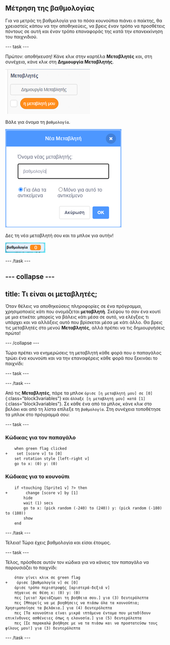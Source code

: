 ## Μέτρηση της βαθμολογίας

Για να μετράς τη βαθμολογία για το πόσα κουνούπια πιάνει ο παίκτης, θα χρειαστείς κάπου να την αποθηκεύεις, να βρεις έναν τρόπο να προσθέτεις πόντους σε αυτή και έναν τρόπο επαναφοράς της κατά την επανεκκίνηση του παιχνιδιού.

--- task ---

Πρώτον: αποθήκευση! Κάνε κλικ στην καρτέλα **Μεταβλητές** και, στη συνέχεια, κάνε κλικ στη **Δημιουργία Μεταβλητής**.

![](images/catch5.png)

Βάλε για όνομα τη `βαθμολογία`.

![](images/catch6.png)

Δες τη νέα μεταβλητή σου και τα μπλοκ για αυτήν!

![Η μεταβλητή βαθμολογία εμφανίζεται στη σκηνή](images/scoreVariableStage.png)

--- /task ---

--- collapse ---
---
title: Τι είναι οι μεταβλητές;
---

Όταν θέλεις να αποθηκεύσεις πληροφορίες σε ένα πρόγραμμα, χρησιμοποιείς κάτι που ονομάζεται **μεταβλητή**. Σκέψου το σαν ένα κουτί με μια ετικέτα: μπορείς να βάλεις κάτι μέσα σε αυτό, να ελέγξεις τι υπάρχει και να αλλάξεις αυτό που βρίσκεται μέσα με κάτι άλλο. Θα βρεις τις μεταβλητές στο μενού **Μεταβλητές**, αλλά πρέπει να τις δημιουργήσεις πρώτα!

--- /collapse ---

Τώρα πρέπει να ενημερώσεις τη μεταβλητή κάθε φορά που ο παπαγάλος τρώει ένα κουνούπι και να την επαναφέρεις κάθε φορά που ξεκινάει το παιχνίδι:

--- task ---

--- /task ---

Από τις **Μεταβλητές**, πάρε τα μπλοκ `όρισε [η μεταβλητή μου] σε [0]`{:class="block3variables"} και `άλλαξε [η μεταβλητή μου] κατά [1]`{:class="block3variables"}. Σε κάθε ένα από τα μπλοκ, κάνε κλικ στο βελάκι και από τη λίστα επίλεξε τη `βαθμολογία`. Στη συνέχεια τοποθέτησε τα μπλοκ στο πρόγραμμά σου:

--- task ---

### Κώδικας για τον παπαγάλο

```blocks3
    when green flag clicked
+    set [score v] to [0]
    set rotation style [left-right v]
    go to x: (0) y: (0)
```

### Κώδικας για το κουνούπι

```blocks3
    if <touching [Sprite1 v] ?> then
+        change [score v] by [1]
        hide
        wait (1) secs
        go to x: (pick random (-240) to (240)) y: (pick random (-180) to (180))
        show
    end
```

--- /task ---

Τέλεια! Τώρα έχεις βαθμολογία και είσαι έτοιμος.

--- task ---

Τέλος, πρόσθεσε αυτόν τον κώδικα για να κάνεις τον παπαγάλο να παρουσιάζει το παιχνίδι:

```blocks3
    όταν γίνει κλικ σε green flag
+    όρισε [βαθμολογία v] σε [0]
    όρισε τρόπο περιστροφής [αριστερά-δεξιά v]
    πήγαινε σε θέση x: (0) y: (0)
    πες [γεια! Χρειάζομαι τη βοήθεια σου.] για (3) δευτερόλεπτα
    πες [Μπορείς να με βοηθήσεις να πιάσω όλα τα κουνούπια; Χρησιμοποίησε τα βελάκια.] για (4) δευτερόλεπτα
    πες [Τα κουνούπια είναι μικρά ιπτάμενα έντομα που μεταδίδουν επικίνδυνες ασθένειες όπως η ελονοσία.] για (5) δευτερόλεπτα
    πες [Σε παρακαλώ βοήθησε με να τα πιάσω και να προστατεύσω τους φίλους μου!] για (3) δευτερόλεπτα
```

--- /task ---
